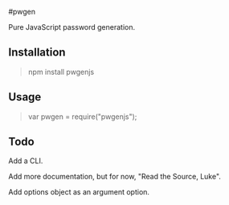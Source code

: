 #pwgen

Pure JavaScript password generation.

## Installation
> npm install pwgenjs

## Usage
> var pwgen = require("pwgenjs");

## Todo
Add a CLI. 

Add more documentation, but for now, "Read the Source, Luke".

Add options object as an argument option.
